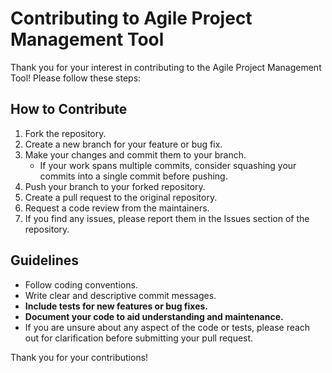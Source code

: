 # Contributing to Agile Project Management Tool

Thank you for your interest in contributing to the Agile Project Management Tool! Please follow these steps:

## How to Contribute
1. Fork the repository.
2. Create a new branch for your feature or bug fix.
3. Make your changes and commit them to your branch.
   - If your work spans multiple commits, consider squashing your commits into a single commit before pushing.
4. Push your branch to your forked repository.
5. Create a pull request to the original repository.
6. Request a code review from the maintainers.
7. If you find any issues, please report them in the Issues section of the repository.

## Guidelines
- Follow coding conventions.
- Write clear and descriptive commit messages.
- **Include tests for new features or bug fixes.**
- **Document your code to aid understanding and maintenance.**
- If you are unsure about any aspect of the code or tests, please reach out for clarification before submitting your pull request.

Thank you for your contributions!